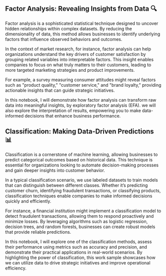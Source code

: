 ## Factor Analysis: Revealing Insights from Data 🔍

Factor analysis is a sophisticated statistical technique designed to uncover hidden relationships within complex datasets. By reducing the dimensionality of data, this method allows businesses to identify underlying factors that influence observed behaviors and outcomes. 

In the context of market research, for instance, factor analysis can help organizations understand the key drivers of customer satisfaction by grouping related variables into interpretable factors. This insight enables companies to focus on what truly matters to their customers, leading to more targeted marketing strategies and product improvements.

For example, a survey measuring consumer attitudes might reveal factors such as "product quality," "customer service," and "brand loyalty," providing actionable insights that can guide strategic initiatives. 

In this notebook, I will demonstrate how factor analysis can transform raw data into meaningful insights, by exploratory factor analysis (EFA). we will also explore the interpretation of results, empowering you to make data-informed decisions that enhance business performance.

## Classification: Making Data-Driven Predictions 📊

Classification is a cornerstone of machine learning, allowing businesses to predict categorical outcomes based on historical data. This technique is essential for organizations looking to automate decision-making processes and gain deeper insights into customer behavior.

In a typical classification scenario, we use labeled datasets to train models that can distinguish between different classes. Whether it’s predicting customer churn, identifying fraudulent transactions, or classifying products, classification techniques enable companies to make informed decisions quickly and efficiently.

For instance, a financial institution might implement a classification model to detect fraudulent transactions, allowing them to respond proactively and minimize losses. By leveraging algorithms such as logistic regression, decision trees, and random forests, businesses can create robust models that provide reliable predictions.

In this notebook, I will explore one of the classification methods, assess their performance using metrics such as accuracy and precision, and demonstrate their practical applications in real-world scenarios. By highlighting the power of classification, this work sample showcases how we can utilize data to drive strategic initiatives and improve operational efficiency.
